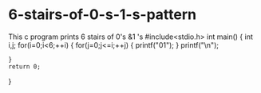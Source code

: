 # 6-stairs-of-0-s-1-s-pattern
This c program prints 6 stairs of 0's &amp;1 's
#include<stdio.h>
int main()
{
	int i,j;
	for(i=0;i<6;++i)
	{
		for(j=0;j<=i;++j)
		{
			printf("01");
		}
		printf("\n");
		
	}
	return 0;
}
